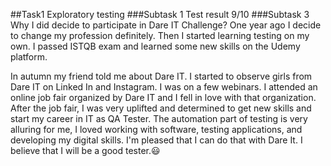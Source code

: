 ##Task1 Exploratory testing
###Subtask 1 Test result
9/10
###Subtask 3 Why I did decide to participate in Dare IT Challenge?
One year ago I decide to change my profession definitely. Then I started learning testing on my own. I passed ISTQB exam and learned some new skills on the Udemy platform.

In autumn my friend told me about Dare IT. I started to observe girls from Dare IT on Linked In and Instagram. I was on a few webinars. I attended an online job fair organized by Dare IT and I fell in love with that organization. After the job fair, I was very uplifted and determined to get new skills and start my career in IT as QA Tester. The automation part of testing is very alluring for me, I loved working with software, testing applications, and developing my digital skills. I'm pleased that I can do that with Dare It. I believe that I will be a good tester.😃
